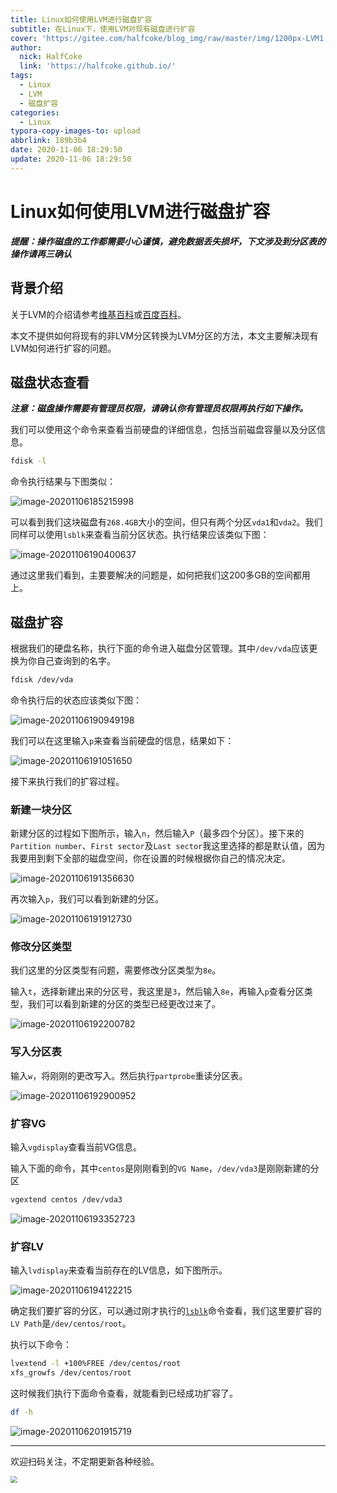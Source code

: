 ```yaml
---
title: Linux如何使用LVM进行磁盘扩容
subtitle: 在Linux下，使用LVM对现有磁盘进行扩容
cover: 'https://gitee.com/halfcoke/blog_img/raw/master/img/1200px-LVM1.svg.png'
author:
  nick: HalfCoke
  link: 'https://halfcoke.github.io/'
tags:
  - Linux
  - LVM
  - 磁盘扩容
categories:
  - Linux
typora-copy-images-to: upload
abbrlink: 189b3b4
date: 2020-11-06 18:29:50
update: 2020-11-06 18:29:50
---
```


# Linux如何使用LVM进行磁盘扩容

***提醒：操作磁盘的工作都需要小心谨慎，避免数据丢失损坏，下文涉及到分区表的操作请再三确认***

## 背景介绍

关于LVM的介绍请参考[维基百科](https://en.wikipedia.org/wiki/Logical_Volume_Manager_(Linux))或[百度百科](https://baike.baidu.com/item/LVM)。

本文不提供如何将现有的非LVM分区转换为LVM分区的方法，本文主要解决现有LVM如何进行扩容的问题。

## 磁盘状态查看

***注意：磁盘操作需要有管理员权限，请确认你有管理员权限再执行如下操作。***

我们可以使用这个命令来查看当前硬盘的详细信息，包括当前磁盘容量以及分区信息。

```bash
fdisk -l
```

命令执行结果与下图类似：

![image-20201106185215998](https://gitee.com/halfcoke/blog_img/raw/master/img/image-20201106185215998.png)

可以看到我们这块磁盘有`268.4GB`大小的空间，但只有两个分区`vda1`和`vda2`。我们同样可以使用<span id="lsblk">`lsblk`</span>来查看当前分区状态。执行结果应该类似下图：

![image-20201106190400637](https://gitee.com/halfcoke/blog_img/raw/master/img/image-20201106190400637.png)

通过这里我们看到，主要要解决的问题是，如何把我们这200多GB的空间都用上。

## 磁盘扩容

根据我们的硬盘名称，执行下面的命令进入磁盘分区管理。其中`/dev/vda`应该更换为你自己查询到的名字。

```bash
fdisk /dev/vda
```

命令执行后的状态应该类似下图：

![image-20201106190949198](https://gitee.com/halfcoke/blog_img/raw/master/img/image-20201106190949198.png)

我们可以在这里输入`p`来查看当前硬盘的信息，结果如下：

![image-20201106191051650](https://gitee.com/halfcoke/blog_img/raw/master/img/image-20201106191051650.png)

接下来执行我们的扩容过程。

### 新建一块分区

新建分区的过程如下图所示，输入`n`，然后输入`P`（最多四个分区）。接下来的`Partition number`、`First sector`及`Last sector`我这里选择的都是默认值，因为我要用到剩下全部的磁盘空间，你在设置的时候根据你自己的情况决定。

![image-20201106191356630](https://gitee.com/halfcoke/blog_img/raw/master/img/image-20201106191356630.png)

再次输入`p`，我们可以看到新建的分区。

![image-20201106191912730](https://gitee.com/halfcoke/blog_img/raw/master/img/image-20201106191912730.png)

### 修改分区类型

我们这里的分区类型有问题，需要修改分区类型为`8e`。

输入`t`，选择新建出来的分区号，我这里是`3`，然后输入`8e`，再输入`p`查看分区类型，我们可以看到新建的分区的类型已经更改过来了。

![image-20201106192200782](https://gitee.com/halfcoke/blog_img/raw/master/img/image-20201106192200782.png)

### 写入分区表

输入`w`，将刚刚的更改写入。然后执行`partprobe`重读分区表。

![image-20201106192900952](https://gitee.com/halfcoke/blog_img/raw/master/img/image-20201106192900952.png)

### 扩容VG 

输入`vgdisplay`查看当前VG信息。

输入下面的命令，其中`centos`是刚刚看到的`VG Name`，`/dev/vda3`是刚刚新建的分区

```bash
vgextend centos /dev/vda3
```

![image-20201106193352723](https://gitee.com/halfcoke/blog_img/raw/master/img/image-20201106193352723.png)

### 扩容LV

输入`lvdisplay`来查看当前存在的LV信息，如下图所示。

![image-20201106194122215](https://gitee.com/halfcoke/blog_img/raw/master/img/image-20201106194122215.png)

确定我们要扩容的分区，可以通过刚才执行的<a href="#lsblk">`lsblk`</a>命令查看，我们这里要扩容的`LV Path`是`/dev/centos/root`。

执行以下命令：

```bash
lvextend -l +100%FREE /dev/centos/root
xfs_growfs /dev/centos/root
```

这时候我们执行下面命令查看，就能看到已经成功扩容了。

```bash
df -h
```



![image-20201106201915719](https://gitee.com/halfcoke/blog_img/raw/master/img/image-20201106201915719.png)

---



欢迎扫码关注，不定期更新各种经验。

<img src="https://gitee.com/halfcoke/blog_img/raw/master/img/qrcode.jpg" style="zoom: 67%;" />
